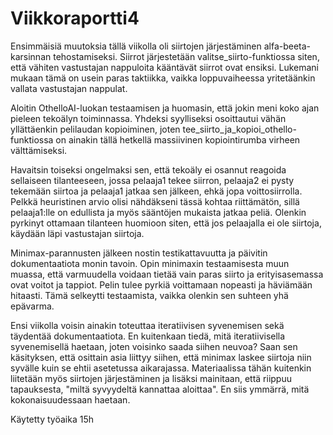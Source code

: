 # Viikkoraportti4

Ensimmäisiä muutoksia tällä viikolla oli siirtojen järjestäminen alfa-beeta-karsinnan tehostamiseksi.
Siirrot järjestetään valitse_siirto-funktiossa siten, että vähiten vastustajan nappuloita kääntävät siirrot ovat ensiksi.
Lukemani mukaan tämä on usein paras taktiikka, vaikka loppuvaiheessa yritetäänkin vallata vastustajan nappulat.

Aloitin OthelloAI-luokan testaamisen ja huomasin, että jokin meni koko ajan pieleen tekoälyn toiminnassa.
Yhdeksi syylliseksi osoittautui vähän yllättäenkin pelilaudan kopioiminen,
joten tee_siirto_ja_kopioi_othello-funktiossa on ainakin tällä hetkellä massiivinen kopiointirumba virheen välttämiseksi.

Havaitsin toiseksi ongelmaksi sen, että tekoäly ei osannut reagoida sellaiseen tilanteeseen,
jossa pelaaja1 tekee siirron, pelaaja2 ei pysty tekemään siirtoa ja pelaaja1 jatkaa sen jälkeen, ehkä jopa voittosiirrolla.
Pelkkä heuristinen arvio olisi nähdäkseni tässä kohtaa riittämätön,
sillä pelaaja1:lle on edullista ja myös sääntöjen mukaista jatkaa peliä.
Olenkin pyrkinyt ottamaan tilanteen huomioon siten, että jos pelaajalla ei ole siirtoja, käydään läpi vastustajan siirtoja.

Minimax-parannusten jälkeen nostin testikattavuutta ja päivitin dokumentaatiota monin tavoin.
Opin minimaxin testaamisesta muun muassa, että varmuudella voidaan tietää vain paras siirto 
ja erityisasemassa ovat voitot ja tappiot. 
Pelin tulee pyrkiä voittamaan nopeasti ja häviämään hitaasti. 
Tämä selkeytti testaamista, vaikka olenkin sen suhteen yhä epävarma.

Ensi viikolla voisin ainakin toteuttaa iteratiivisen syvenemisen sekä täydentää dokumentaatiota.
En kuitenkaan tiedä, mitä iteratiivisella syvenemisellä haetaan, joten voisinko saada siihen neuvoa?
Saan sen käsityksen, että osittain asia liittyy siihen, että minimax laskee siirtoja niin syvälle kuin se ehtii asetetussa aikarajassa.
Materiaalissa tähän kuitenkin liitetään myös siirtojen järjestäminen 
ja lisäksi mainitaan, että riippuu tapauksesta, "miltä syvyydeltä kannattaa aloittaa".
En siis ymmärrä, mitä kokonaisuudessaan haetaan.

Käytetty työaika 15h

